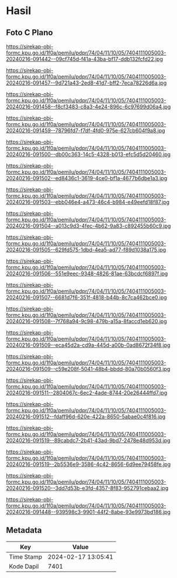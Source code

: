 # Hasil

## Foto C Plano

https://sirekap-obj-formc.kpu.go.id/1f0a/pemilu/pdpr/74/04/11/10/05/7404111005003-20240216-091442--09cf745d-f41a-43ba-bf17-ddb132fcfd22.jpg

https://sirekap-obj-formc.kpu.go.id/1f0a/pemilu/pdpr/74/04/11/10/05/7404111005003-20240216-091457--9d721a43-2ed8-41d7-bff2-7eca78226d6a.jpg

https://sirekap-obj-formc.kpu.go.id/1f0a/pemilu/pdpr/74/04/11/10/05/7404111005003-20240216-091458--f8cf3483-c8a3-4e24-896c-6c97699d06a4.jpg

https://sirekap-obj-formc.kpu.go.id/1f0a/pemilu/pdpr/74/04/11/10/05/7404111005003-20240216-091459--78796fd7-f7df-4fd0-975e-627cb604f9a8.jpg

https://sirekap-obj-formc.kpu.go.id/1f0a/pemilu/pdpr/74/04/11/10/05/7404111005003-20240216-091500--db00c363-14c5-4328-b013-efc5d5d20460.jpg

https://sirekap-obj-formc.kpu.go.id/1f0a/pemilu/pdpr/74/04/11/10/05/7404111005003-20240216-091502--ed8436c1-3619-4ce0-bf1a-4677b6dbe1a3.jpg

https://sirekap-obj-formc.kpu.go.id/1f0a/pemilu/pdpr/74/04/11/10/05/7404111005003-20240216-091503--ebb046e4-a473-46c4-b984-e49eefd18f87.jpg

https://sirekap-obj-formc.kpu.go.id/1f0a/pemilu/pdpr/74/04/11/10/05/7404111005003-20240216-091504--a013c9d3-4fec-4b62-9a83-c892455b60c9.jpg

https://sirekap-obj-formc.kpu.go.id/1f0a/pemilu/pdpr/74/04/11/10/05/7404111005003-20240216-091505--629fd575-1dbd-4ea5-ad77-f89d1038a175.jpg

https://sirekap-obj-formc.kpu.go.id/1f0a/pemilu/pdpr/74/04/11/10/05/7404111005003-20240216-091506--551e9eec-9348-4826-81ae-63bcdcf6897f.jpg

https://sirekap-obj-formc.kpu.go.id/1f0a/pemilu/pdpr/74/04/11/10/05/7404111005003-20240216-091507--6681d7f6-351f-4818-b44b-8c7ca462bce0.jpg

https://sirekap-obj-formc.kpu.go.id/1f0a/pemilu/pdpr/74/04/11/10/05/7404111005003-20240216-091508--7f768a94-9c98-479b-a15a-8faccd1eb620.jpg

https://sirekap-obj-formc.kpu.go.id/1f0a/pemilu/pdpr/74/04/11/10/05/7404111005003-20240216-091509--eca45d2a-cd9a-445d-a00b-0ad8672f34f8.jpg

https://sirekap-obj-formc.kpu.go.id/1f0a/pemilu/pdpr/74/04/11/10/05/7404111005003-20240216-091509--c59e208f-5041-48b4-bbdd-80a70b0560f3.jpg

https://sirekap-obj-formc.kpu.go.id/1f0a/pemilu/pdpr/74/04/11/10/05/7404111005003-20240216-091511--2804067c-6ec2-4ade-8744-20e26444ffd7.jpg

https://sirekap-obj-formc.kpu.go.id/1f0a/pemilu/pdpr/74/04/11/10/05/7404111005003-20240216-091512--fdaff96d-620e-422a-8650-5abae0c4f816.jpg

https://sirekap-obj-formc.kpu.go.id/1f0a/pemilu/pdpr/74/04/11/10/05/7404111005003-20240216-091519--89cabdc7-2b41-43ad-9bd7-2478e48d953d.jpg

https://sirekap-obj-formc.kpu.go.id/1f0a/pemilu/pdpr/74/04/11/10/05/7404111005003-20240216-091519--2b5536e9-3586-4c42-8656-6d9ee79458fe.jpg

https://sirekap-obj-formc.kpu.go.id/1f0a/pemilu/pdpr/74/04/11/10/05/7404111005003-20240216-091520--3dd7d53b-e3fd-4357-8f83-952791cebaa2.jpg

https://sirekap-obj-formc.kpu.go.id/1f0a/pemilu/pdpr/74/04/11/10/05/7404111005003-20240216-091448--939598c3-9901-44f2-8abe-93e9973bd186.jpg


## Metadata

| Key        | Value               |
| ---------- | ------------------- |
| Time Stamp | 2024-02-17 13:05:41 |
| Kode Dapil | 7401                |



